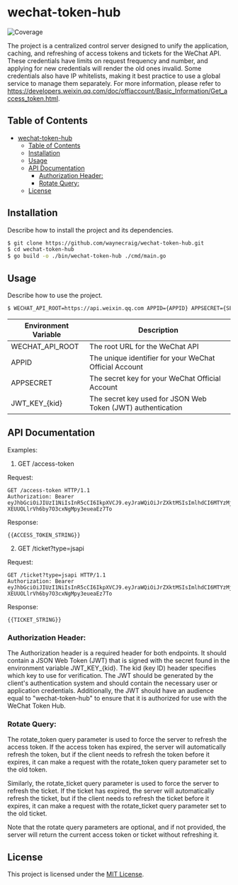 # wechat-token-hub
![Coverage](https://img.shields.io/badge/Coverage-94.0%25-brightgreen)

 The project is a centralized control server designed to unify the application, caching, and refreshing of access tokens and tickets for the WeChat API. These credentials have limits on request frequency and number, and applying for new credentials will render the old ones invalid. Some credentials also have IP whitelists, making it best practice to use a global service to manage them separately. For more information, please refer to https://developers.weixin.qq.com/doc/offiaccount/Basic_Information/Get_access_token.html.

## Table of Contents

- [wechat-token-hub](#wechat-token-hub)
  - [Table of Contents](#table-of-contents)
  - [Installation](#installation)
  - [Usage](#usage)
  - [API Documentation](#api-documentation)
    - [Authorization Header:](#authorization-header)
    - [Rotate Query:](#rotate-query)
  - [License](#license)

## Installation

Describe how to install the project and its dependencies.

```sh
$ git clone https://github.com/waynecraig/wechat-token-hub.git
$ cd wechat-token-hub
$ go build -o ./bin/wechat-token-hub ./cmd/main.go
```

## Usage

Describe how to use the project.

```sh
$ WECHAT_API_ROOT=https://api.weixin.qq.com APPID={APPID} APPSECRET={SECRET} JWT_KEY_{kid}={KEY} ./bin/wechat-token-hub
```

| Environment Variable | Description |
| --- | --- |
| WECHAT_API_ROOT | The root URL for the WeChat API |
| APPID | The unique identifier for your WeChat Official Account  |
| APPSECRET | The secret key for your WeChat Official Account |
| JWT_KEY_{kid} | The secret key used for JSON Web Token (JWT) authentication |

## API Documentation

Examples:

1. GET /access-token

Request:
```
GET /access-token HTTP/1.1
Authorization: Bearer eyJhbGciOiJIUzI1NiIsInR5cCI6IkpXVCJ9.eyJraWQiOiJrZXktMSIsImlhdCI6MTYzMjQ2NzA4OCwiYXVkIjoid2VjaGF0LXRva2VuLWh1YiJ9.l3Uq3jHMZ-XEUUOLlrVh6by7O3cxNgMpy3eueaEz7To
```

Response:
```raw
{{ACCESS_TOKEN_STRING}}
```

2. GET /ticket?type=jsapi

Request:
```
GET /ticket?type=jsapi HTTP/1.1
Authorization: Bearer eyJhbGciOiJIUzI1NiIsInR5cCI6IkpXVCJ9.eyJraWQiOiJrZXktMSIsImlhdCI6MTYzMjQ2NzA4OCwiYXVkIjoid2VjaGF0LXRva2VuLWh1YiJ9.l3Uq3jHMZ-XEUUOLlrVh6by7O3cxNgMpy3eueaEz7To
```

Response:
```raw
{{TICKET_STRING}}
```

### Authorization Header:

The Authorization header is a required header for both endpoints. It should contain a JSON Web Token (JWT) that is signed with the secret found in the environment variable JWT_KEY_{kid}. The kid (key ID) header specifies which key to use for verification. The JWT should be generated by the client's authentication system and should contain the necessary user or application credentials. Additionally, the JWT should have an audience equal to "wechat-token-hub" to ensure that it is authorized for use with the WeChat Token Hub.

### Rotate Query:

The rotate_token query parameter is used to force the server to refresh the access token. If the access token has expired, the server will automatically refresh the token, but if the client needs to refresh the token before it expires, it can make a request with the rotate_token query parameter set to the old token.

Similarly, the rotate_ticket query parameter is used to force the server to refresh the ticket. If the ticket has expired, the server will automatically refresh the ticket, but if the client needs to refresh the ticket before it expires, it can make a request with the rotate_ticket query parameter set to the old ticket.

Note that the rotate query parameters are optional, and if not provided, the server will return the current access token or ticket without refreshing it.

## License

This project is licensed under the [MIT License](LICENSE).